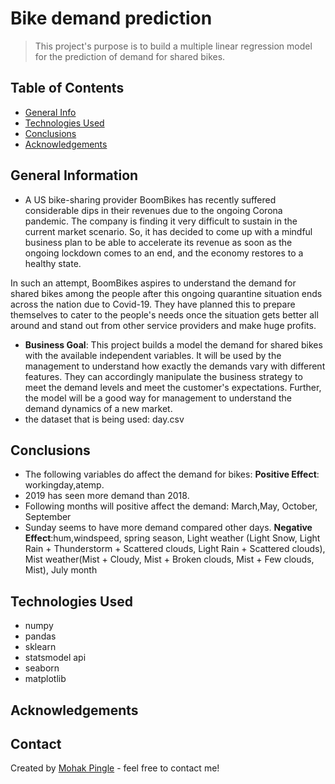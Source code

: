 # Bike demand prediction
> This project's purpose is to build a multiple linear regression model for the prediction of demand for shared bikes.


## Table of Contents
* [General Info](#general-information)
* [Technologies Used](#technologies-used)
* [Conclusions](#conclusions)
* [Acknowledgements](#acknowledgements)

<!-- You can include any other section that is pertinent to your problem -->

## General Information
- A US bike-sharing provider BoomBikes has recently suffered considerable dips in their revenues due to the ongoing Corona pandemic. The company is finding it very difficult to sustain in the current market scenario. So, it has decided to come up with a mindful business plan to be able to accelerate its revenue as soon as the ongoing lockdown comes to an end, and the economy restores to a healthy state. 


In such an attempt, BoomBikes aspires to understand the demand for shared bikes among the people after this ongoing quarantine situation ends across the nation due to Covid-19. They have planned this to prepare themselves to cater to the people's needs once the situation gets better all around and stand out from other service providers and make huge profits.


- **Business Goal**:
This project builds a model the demand for shared bikes with the available independent variables. It will be used by the management to understand how exactly the demands vary with different features. They can accordingly manipulate the business strategy to meet the demand levels and meet the customer's expectations. Further, the model will be a good way for management to understand the demand dynamics of a new market. 
- the dataset that is being used: day.csv

<!-- You don't have to answer all the questions - just the ones relevant to your project. -->

## Conclusions
- The following variables do affect the demand for bikes:
**Positive Effect**: workingday,atemp.
 - 2019 has seen more demand than 2018.
 - Following months will positive affect the demand: March,May, October, September
 - Sunday seems to have more demand compared other days.
 **Negative Effect**:hum,windspeed, spring season, Light weather (Light Snow, Light Rain + Thunderstorm + Scattered clouds, Light Rain + Scattered clouds), Mist weather(Mist + Cloudy, Mist + Broken clouds, Mist + Few clouds, Mist), July month
<!-- You don't have to answer all the questions - just the ones relevant to your project. -->


## Technologies Used
- numpy
- pandas
- sklearn
- statsmodel api
- seaborn
- matplotlib

<!-- As the libraries versions keep on changing, it is recommended to mention the version of library used in this project -->

## Acknowledgements

## Contact
Created by [Mohak Pingle](https://github.com/mohakp) - feel free to contact me!


<!-- Optional -->
<!-- ## License -->
<!-- This project is open source and available under the [... License](). -->

<!-- You don't have to include all sections - just the one's relevant to your project -->